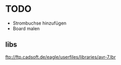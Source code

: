 TODO
====
- Strombuchse hinzufügen
- Board malen


libs
-----
ftp://ftp.cadsoft.de/eagle/userfiles/libraries/avr-7.lbr
